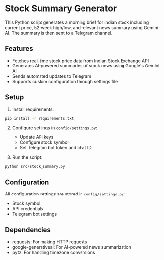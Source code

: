 # Stock Summary Generator

This Python script generates a morning brief for indian stock including current price, 52-week high/low, and relevant news summary using Gemini AI. The summary is then sent to a Telegram channel.

## Features

- Fetches real-time stock price data from Indian Stock Exchange API
- Generates AI-powered summaries of stock news using Google's Gemini AI
- Sends automated updates to Telegram
- Supports custom configuration through settings file

## Setup

1. Install requirements:
```bash
pip install -r requirements.txt
```

2. Configure settings in `config/settings.py`:
   - Update API keys
   - Configure stock symbol
   - Set Telegram bot token and chat ID

3. Run the script:
```bash
python src/stock_summary.py
```

## Configuration

All configuration settings are stored in `config/settings.py`:
- Stock symbol
- API credentials
- Telegram bot settings

## Dependencies

- requests: For making HTTP requests
- google-generativeai: For AI-powered news summarization
- pytz: For handling timezone conversions
